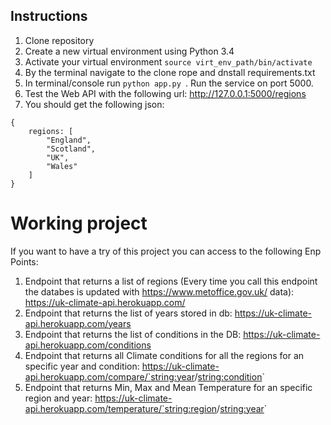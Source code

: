 ## Instructions
1. Clone repository
2. Create a new virtual environment using Python 3.4
3. Activate your virtual environment `source virt_env_path/bin/activate`
4. By the terminal navigate to the clone rope and dnstall requirements.txt
5. In terminal/console run `python app.py `. Run the service on port 5000.
6. Test the Web API with the following url: http://127.0.0.1:5000/regions 
7. You should get the following json:
```
{
    regions: [
        "England",
        "Scotland",
        "UK",
        "Wales"
    ]
}
```

# Working project

If you want to have a try of this project you can access to the following Enp Points:
1. Endpoint that returns a list of regions (Every time you call this endpoint the databes is updated with https://www.metoffice.gov.uk/ data): https://uk-climate-api.herokuapp.com/
1. Endpoint that returns the list of years stored in db: https://uk-climate-api.herokuapp.com/years
1. Endpoint that returns the list of conditions in the DB: https://uk-climate-api.herokuapp.com/conditions
1.  Endpoint that returns all Climate conditions for all the regions for an specific year and condition: https://uk-climate-api.herokuapp.com/compare/`<string:year>/<string:condition>`
1. Endpoint that returns Min, Max and Mean Temperature for an specific region and year: https://uk-climate-api.herokuapp.com/temperature/`<string:region>/<string:year>`